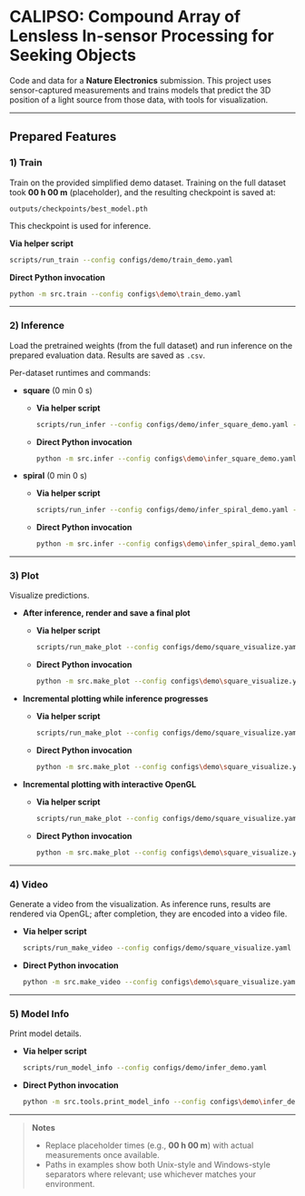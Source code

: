 # CALIPSO: Compound Array of Lensless In-sensor Processing for Seeking Objects
Code and data for a **Nature Electronics** submission.
This project uses sensor-captured measurements and trains models that predict the 3D position of a light source from those data, with tools for visualization.

---

## Prepared Features

### 1) Train

Train on the provided simplified demo dataset.
Training on the full dataset took **00 h 00 m** (placeholder), and the resulting checkpoint is saved at:

```
outputs/checkpoints/best_model.pth
```

This checkpoint is used for inference.

**Via helper script**

```bash
scripts/run_train --config configs/demo/train_demo.yaml
```

**Direct Python invocation**

```bash
python -m src.train --config configs\demo\train_demo.yaml
```

---

### 2) Inference

Load the pretrained weights (from the full dataset) and run inference on the prepared evaluation data.
Results are saved as `.csv`.

Per-dataset runtimes and commands:

* **square** (0 min 0 s)

  * **Via helper script**

    ```bash
    scripts/run_infer --config configs/demo/infer_square_demo.yaml --mode batch
    ```
  * **Direct Python invocation**

    ```bash
    python -m src.infer --config configs\demo\infer_square_demo.yaml --mode batch
    ```

* **spiral** (0 min 0 s)

  * **Via helper script**

    ```bash
    scripts/run_infer --config configs/demo/infer_spiral_demo.yaml --mode batch
    ```
  * **Direct Python invocation**

    ```bash
    python -m src.infer --config configs\demo\infer_spiral_demo.yaml --mode batch
    ```

---

### 3) Plot

Visualize predictions.

* **After inference, render and save a final plot**

  * **Via helper script**

    ```bash
    scripts/run_make_plot --config configs/demo/square_visualize.yaml --style final --draw-every 1 --out outputs/square_plotly.html
    ```
  * **Direct Python invocation**

    ```bash
    python -m src.make_plot --config configs\demo\square_visualize.yaml --style final --draw-every 1 --out outputs\square_plotly.html
    ```

* **Incremental plotting while inference progresses**

  * **Via helper script**

    ```bash
    scripts/run_make_plot --config configs/demo/square_visualize.yaml --style incremental --draw-every 1
    ```
  * **Direct Python invocation**

    ```bash
    python -m src.make_plot --config configs\demo\square_visualize.yaml --style incremental --draw-every 1
    ```

* **Incremental plotting with interactive OpenGL**

  * **Via helper script**

    ```bash
    scripts/run_make_plot --config configs/demo/square_visualize.yaml --style incremental_opengl --draw-every 1
    ```
  * **Direct Python invocation**

    ```bash
    python -m src.make_plot --config configs\demo\square_visualize.yaml --style incremental_opengl --draw-every 1
    ```

---

### 4) Video

Generate a video from the visualization.
As inference runs, results are rendered via OpenGL; after completion, they are encoded into a video file.

* **Via helper script**

  ```bash
  scripts/run_make_video --config configs/demo/square_visualize.yaml --fps 240 --draw-every 1 --out outputs/square_opengl.mp4
  ```
* **Direct Python invocation**

  ```bash
  python -m src.make_video --config configs\demo\square_visualize.yaml --fps 240 --draw-every 1 --out outputs\square_opengl.mp4
  ```

---

### 5) Model Info

Print model details.

* **Via helper script**

  ```bash
  scripts/run_model_info --config configs/demo/infer_demo.yaml
  ```
* **Direct Python invocation**

  ```bash
  python -m src.tools.print_model_info --config configs\demo\infer_demo.yaml
  ```

---

> **Notes**
>
> * Replace placeholder times (e.g., **00 h 00 m**) with actual measurements once available.
> * Paths in examples show both Unix-style and Windows-style separators where relevant; use whichever matches your environment.